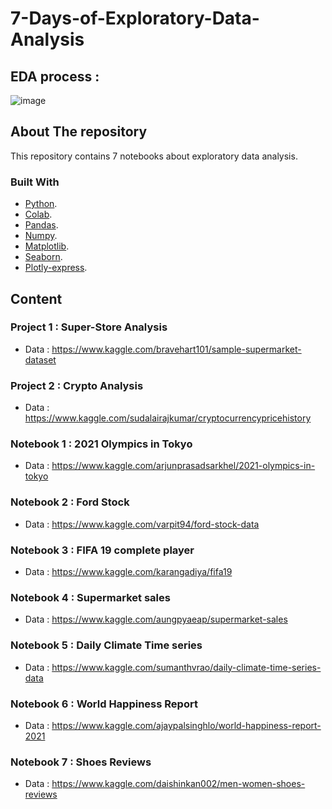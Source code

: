 # 7-Days-of-Exploratory-Data-Analysis

## EDA process :

![image](https://user-images.githubusercontent.com/71349228/210860929-8be3f446-f556-435d-b8bc-9c3b1d85c07e.png)


## About The repository

This repository contains 7 notebooks about exploratory data analysis.

### Built With

* [Python](https://www.python.org/).
* [Colab](https://colab.research.google.com/).
* [Pandas](https://pandas.pydata.org/).
* [Numpy](https://numpy.org/).
* [Matplotlib](https://matplotlib.org/).
* [Seaborn](https://seaborn.pydata.org/).
* [Plotly-express](https://plotly.com/python/plotly-express/).


## Content

### Project 1 : Super-Store Analysis

* Data : https://www.kaggle.com/bravehart101/sample-supermarket-dataset

### Project 2 : Crypto Analysis

* Data : https://www.kaggle.com/sudalairajkumar/cryptocurrencypricehistory
 
### Notebook 1 :  2021 Olympics in Tokyo

* Data : https://www.kaggle.com/arjunprasadsarkhel/2021-olympics-in-tokyo

### Notebook 2 :  Ford Stock 

* Data : https://www.kaggle.com/varpit94/ford-stock-data

### Notebook 3 :  FIFA 19 complete player

* Data : https://www.kaggle.com/karangadiya/fifa19

### Notebook 4 :  Supermarket sales

* Data : https://www.kaggle.com/aungpyaeap/supermarket-sales

### Notebook 5 :  Daily Climate Time series

* Data : https://www.kaggle.com/sumanthvrao/daily-climate-time-series-data

### Notebook 6 :  World Happiness Report

* Data : https://www.kaggle.com/ajaypalsinghlo/world-happiness-report-2021

### Notebook 7 :  Shoes Reviews

* Data : https://www.kaggle.com/daishinkan002/men-women-shoes-reviews
